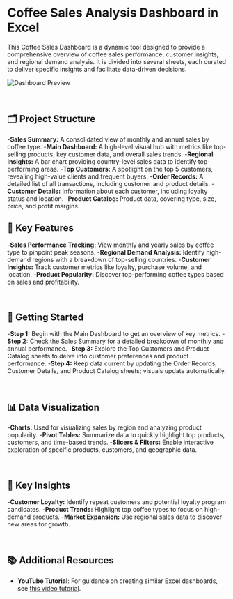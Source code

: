 # Coffee Sales Analysis Dashboard in Excel

This Coffee Sales Dashboard is a dynamic tool designed to provide a comprehensive overview of coffee sales performance, customer insights, and regional demand analysis. It is divided into several sheets, each curated to deliver specific insights and facilitate data-driven decisions.

![Dashboard Preview](https://github.com/user-attachments/assets/7a2c1eec-856b-4c8f-910a-1acaec406630)

<br>

## 🗂️ Project Structure
-**Sales Summary:** A consolidated view of monthly and annual sales by coffee type.
-**Main Dashboard:** A high-level visual hub with metrics like top-selling products, key customer data, and overall sales trends.
-**Regional Insights:** A bar chart providing country-level sales data to identify top-performing areas.
-**Top Customers:** A spotlight on the top 5 customers, revealing high-value clients and frequent buyers.
-**Order Records:** A detailed list of all transactions, including customer and product details.
-**Customer Details:** Information about each customer, including loyalty status and location.
-**Product Catalog:** Product data, covering type, size, price, and profit margins.
<br>

## 🌟 Key Features
-**Sales Performance Tracking:** View monthly and yearly sales by coffee type to pinpoint peak seasons.
-**Regional Demand Analysis:** Identify high-demand regions with a breakdown of top-selling countries.
-**Customer Insights:** Track customer metrics like loyalty, purchase volume, and location.
-**Product Popularity:** Discover top-performing coffee types based on sales and profitability.

<br>

## 🚀 Getting Started
-**Step 1:** Begin with the Main Dashboard to get an overview of key metrics.
-**Step 2:** Check the Sales Summary for a detailed breakdown of monthly and annual performance.
-**Step 3:** Explore the Top Customers and Product Catalog sheets to delve into customer preferences and product performance.
-**Step 4:** Keep data current by updating the Order Records, Customer Details, and Product Catalog sheets; visuals update automatically.

<br>

## 📊 Data Visualization
-**Charts:** Used for visualizing sales by region and analyzing product popularity.
-**Pivot Tables:** Summarize data to quickly highlight top products, customers, and time-based trends.
-**Slicers & Filters:** Enable interactive exploration of specific products, customers, and geographic data.

<br>

## 🎯 Key Insights
-**Customer Loyalty:** Identify repeat customers and potential loyalty program candidates.
-**Product Trends:** Highlight top coffee types to focus on high-demand products.
-**Market Expansion:** Use regional sales data to discover new areas for growth.


<br>

## 📚 Additional Resources

- **YouTube Tutorial**: For guidance on creating similar Excel dashboards, see [this video tutorial](https://youtu.be/m13o5aqeCbM?si=qjjBZQrwa8wKjJyf).

